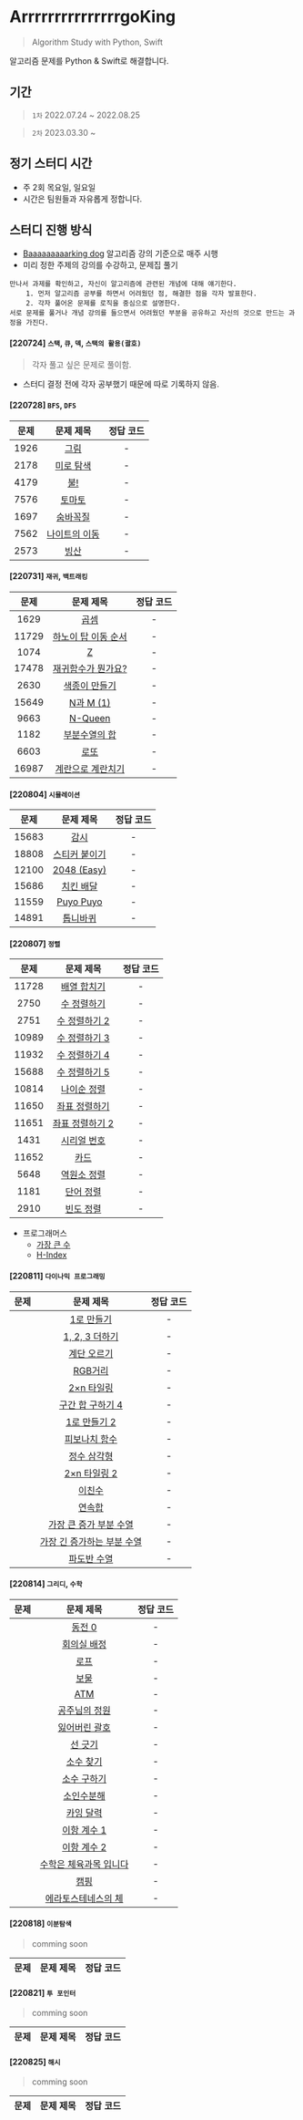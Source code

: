 # ArrrrrrrrrrrrrrrgoKing
> Algorithm Study with Python, Swift

알고리즘 문제를 Python & Swift로 해결합니다.

## 기간
> `1차` 2022.07.24 ~ 2022.08.25

> `2차` 2023.03.30 ~



## 정기 스터디 시간
* 주 2회 목요일, 일요일
* 시간은 팀원들과 자유롭게 정합니다.
    


## 스터디 진행 방식
* [Baaaaaaaaarking dog](https://github.com/encrypted-def/basic-algo-lecture) 알고리즘 강의 기준으로 매주 시행
* 미리 정한 주제의 강의를 수강하고, 문제집 풀기

```
만나서 과제를 확인하고, 자신이 알고리즘에 관련된 개념에 대해 얘기한다.
    1. 먼저 알고리즘 공부를 하면서 어려웠던 점, 해결한 점을 각자 발표한다.
    2. 각자 풀어온 문제를 로직을 중심으로 설명한다. 
서로 문제를 풀거나 개념 강의를 들으면서 어려웠던 부분을 공유하고 자신의 것으로 만드는 과정을 가진다.
```

#### [220724] `스택`, `큐`, `덱`, `스택의 활용(괄호)`
> 각자 풀고 싶은 문제로 풀이함. 
* 스터디 결정 전에 각자 공부했기 때문에 따로 기록하지 않음.

#### [220728] `BFS`, `DFS`
| 문제 | 문제 제목 | 정답 코드 | 
|:---:|:------:|:-------:|
| 1926 | [그림](https://www.acmicpc.net/problem/1926) | - |
| 2178 | [미로 탐색](https://www.acmicpc.net/problem/2178) | - |
| 4179 | [불!](https://www.acmicpc.net/problem/4179) | - |
| 7576 | [토마토](https://www.acmicpc.net/problem/7576) | - |
| 1697 | [숨바꼭질](https://www.acmicpc.net/problem/1697) | - |
| 7562 | [나이트의 이동](https://www.acmicpc.net/problem/7562) | - |
| 2573 | [빙산](https://www.acmicpc.net/problem/2573) | - |

#### [220731] `재귀`, `백트래킹`
| 문제 | 문제 제목 | 정답 코드 | 
|:---:|:------:|:-------:|
| 1629  | [곱셈](https://www.acmicpc.net/problem/1629) |- |
| 11729 | [하노이 탑 이동 순서](https://www.acmicpc.net/problem/11729) |- |
| 1074  | [Z](https://www.acmicpc.net/problem/1074) |- |
| 17478 | [재귀함수가 뭔가요?](https://www.acmicpc.net/problem/17478) |- |
| 2630  | [색종이 만들기](https://www.acmicpc.net/problem/2630) |- |
| 15649 | [N과 M (1)](https://www.acmicpc.net/problem/15649) |- |
| 9663  | [N-Queen](https://www.acmicpc.net/problem/9663) |- |
| 1182  | [부분수열의 합](https://www.acmicpc.net/problem/1182) |- |
| 6603  | [로또](https://www.acmicpc.net/problem/6603) |- |
| 16987 | [계란으로 계란치기](https://www.acmicpc.net/problem/16987) |- |

#### [220804] `시뮬레이션`
| 문제 | 문제 제목 | 정답 코드 | 
|:---:|:------:|:-------:|
| 15683 | [감시](https://www.acmicpc.net/problem/15683) | - |
| 18808 | [스티커 붙이기](https://www.acmicpc.net/problem/18808) | - |
| 12100 | [2048 (Easy)](https://www.acmicpc.net/problem/12100) | - |
| 15686 | [치킨 배달](https://www.acmicpc.net/problem/15686) | - |
| 11559 | [Puyo Puyo](https://www.acmicpc.net/problem/11559) | - |
| 14891 | [톱니바퀴](https://www.acmicpc.net/problem/14891) | - |

#### [220807] `정렬`
| 문제 | 문제 제목 | 정답 코드 | 
|:---:|:------:|:-------:|
| 11728 | [배열 합치기](https://www.acmicpc.net/problem/11728) | - |
| 2750  | [수 정렬하기](https://www.acmicpc.net/problem/2750) | - |
| 2751  | [수 정렬하기 2](https://www.acmicpc.net/problem/2751) | - |
| 10989 | [수 정렬하기 3](https://www.acmicpc.net/problem/10989) | - |
| 11932 | [수 정렬하기 4](https://www.acmicpc.net/problem/11931) | - |
| 15688 | [수 정렬하기 5](https://www.acmicpc.net/problem/15688) | - |
| 10814 | [나이순 정렬](https://www.acmicpc.net/problem/10814) | - |
| 11650 | [좌표 정렬하기](https://www.acmicpc.net/problem/11650) | - |
| 11651 | [좌표 정렬하기 2](https://www.acmicpc.net/problem/11651) | - |
| 1431  | [시리얼 번호](https://www.acmicpc.net/problem/1431) | - |
| 11652 | [카드](https://www.acmicpc.net/problem/11652) | - |
| 5648  | [역원소 정렬](https://www.acmicpc.net/problem/5648) | - |
| 1181  | [단어 정렬](https://www.acmicpc.net/problem/1181) | - |
| 2910  | [빈도 정렬](https://www.acmicpc.net/problem/2910) | - |

* 프로그래머스
    * [가장 큰 수](https://school.programmers.co.kr/learn/courses/30/lessons/42746)
    * [H-Index](https://school.programmers.co.kr/learn/courses/30/lessons/42747)

#### [220811] `다이나믹 프로그래밍`
| 문제 | 문제 제목 | 정답 코드 | 
|:---:|:------:|:-------:|
|| [1로 만들기](https://www.acmicpc.net/problem/1463) | - |
|| [1, 2, 3 더하기](https://www.acmicpc.net/problem/9095) | - |
|| [계단 오르기](https://www.acmicpc.net/problem/2579) | - |
|| [RGB거리](https://www.acmicpc.net/problem/1149) | - |
|| [2×n 타일링](https://www.acmicpc.net/problem/11726) | - |
|| [구간 합 구하기 4](https://www.acmicpc.net/problem/11659) | - |
|| [1로 만들기 2](https://www.acmicpc.net/problem/12852) | - |
|| [피보나치 함수](https://www.acmicpc.net/problem/1003) | - |
|| [정수 삼각형](https://www.acmicpc.net/problem/1932) | - |
|| [2×n 타일링 2](https://www.acmicpc.net/problem/11727) | - |
|| [이친수](https://www.acmicpc.net/problem/2193) | - |
|| [연속합](https://www.acmicpc.net/problem/1912) | - |
|| [가장 큰 증가 부분 수열](https://www.acmicpc.net/problem/11055) | - |
|| [가장 긴 증가하는 부분 수열](https://www.acmicpc.net/problem/11053) | - |
|| [파도반 수열](https://www.acmicpc.net/problem/9461) | - |

#### [220814] `그리디`, `수학`
| 문제 | 문제 제목 | 정답 코드 | 
|:---:|:------:|:-------:|
|| [동전 0](https://www.acmicpc.net/problem/11047) | - |
|| [회의실 배정](https://www.acmicpc.net/problem/1931) | - |
|| [로프](https://www.acmicpc.net/problem/2217) | - |
|| [보물](https://www.acmicpc.net/problem/1026) | - |
|| [ATM](https://www.acmicpc.net/problem/11399) | - |
|| [공주님의 정원](https://www.acmicpc.net/problem/2457) | - |
|| [잃어버린 괄호](https://www.acmicpc.net/problem/1541) | - |
|| [선 긋기](https://www.acmicpc.net/problem/2170) | - |
|| [소수 찾기](https://www.acmicpc.net/problem/1978) | - |
|| [소수 구하기](https://www.acmicpc.net/problem/1929) | - |
|| [소인수분해](https://www.acmicpc.net/problem/11653) | - |
|| [카잉 달력](https://www.acmicpc.net/problem/6064) | - |
|| [이항 계수 1](https://www.acmicpc.net/problem/11050) | - |
|| [이항 계수 2](https://www.acmicpc.net/problem/11051) | - |
|| [수학은 체육과목 입니다](https://www.acmicpc.net/problem/15894) | - |
|| [캠핑](https://www.acmicpc.net/problem/4796) | - |
|| [에라토스테네스의 체](https://www.acmicpc.net/problem/2960) | - |

#### [220818] `이분탐색`
> comming soon

| 문제 | 문제 제목 | 정답 코드 | 
|:---:|:------:|:-------:|

#### [220821] `투 포인터` 
> comming soon

| 문제 | 문제 제목 | 정답 코드 | 
|:---:|:------:|:-------:|

#### [220825] `해시` 
> comming soon

| 문제 | 문제 제목 | 정답 코드 | 
|:---:|:------:|:-------:|

